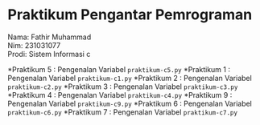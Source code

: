 # Praktikum Pengantar Pemrograman
<div> Nama: Fathir Muhammad </div>
<div> Nim: 231031077 </div>
<div> Prodi: Sistem Informasi c </div>

*Praktikum 5 : Pengenalan Variabel `praktikum-c5.py`
*Praktikum 1 : Pengenalan Variabel `praktikum-c1.py`
*Praktikum 2 : Pengenalan Variabel `praktikum-c2.py`
*Praktikum 3 : Pengenalan Variabel `praktikum-c3.py`
*Praktikum 4 : Pengenalan Variabel `praktikum-c4.py`
*Praktikum 9 : Pengenalan Variabel `praktikum-c9.py`
*Praktikum 6 : Pengenalan Variabel `praktikum-c6.py`
*Praktikum 7 : Pengenalan Variabel `praktikum-c7.py`





